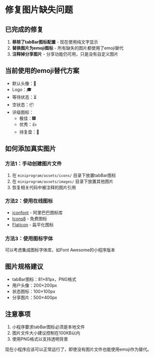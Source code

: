 # 修复图片缺失问题

## 已完成的修复

1. **移除了tabBar图标配置** - 现在使用纯文字显示
2. **替换图片为emoji图标** - 所有缺失的图片都使用了emoji替代
3. **注释掉分享图片** - 分享功能仍可用，只是没有自定义图片

## 当前使用的emoji替代方案

- 默认头像：👤
- Logo：🎓  
- 等待状态：⏳
- 空状态：📦
- 评级图标：
  - 极佳：🎆
  - 优秀：👍
  - 待复盘：📖

## 如何添加真实图片

### 方法1：手动创建图片文件
1. 在 `miniprogram/assets/icons/` 目录下放置tabBar图标
2. 在 `miniprogram/assets/images/` 目录下放置其他图片
3. 恢复相关代码中被注释的图片引用

### 方法2：使用在线图标
- [iconfont](https://www.iconfont.cn/) - 阿里巴巴图标库
- [Icons8](https://icons8.com/) - 免费图标
- [Flaticon](https://www.flaticon.com/) - 扁平化图标

### 方法3：使用图标字体
可以考虑集成图标字体库，如Font Awesome的小程序版本

## 图片规格建议

- tabBar图标：81×81px，PNG格式
- 用户头像：200×200px
- 状态图标：100×100px
- 分享图片：500×400px

## 注意事项

1. 小程序要求tabBar图标必须是本地文件
2. 图片文件大小建议控制在100KB以内
3. 使用PNG格式以支持透明背景

现在小程序应该可以正常运行了，即使没有图片文件也能使用emoji作为替代。